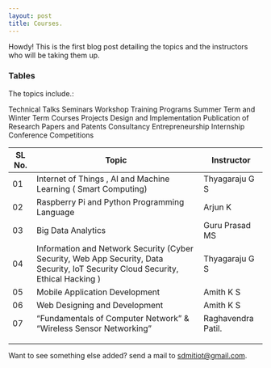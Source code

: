 ```yaml
---
layout: post
title: Courses.
---
```



<div class="message">
  Howdy! This is the first blog post detailing the topics and the instructors who will be taking them up.
</div>

### Tables

The topics include.:

<table>
  <thead>
    <tr>
      <th>SL No.</th>
      <th>Topic</th>
      <th>Instructor</th>
    </tr>
  </thead>
  <tfoot>
    <tr>
		Technical Talks
		Seminars
		Workshop 
		Training Programs
		Summer Term and Winter Term Courses 
		Projects Design and Implementation
		Publication of Research  Papers and  Patents 
		Consultancy
		Entrepreneurship 
		Internship 
		Conference 
		Competitions 
    </tr>
  </tfoot>
  <tbody>
    <tr>
      <td>01</td>
      <td>Internet of Things , AI and Machine Learning ( Smart Computing) </td>
      <td>Thyagaraju G S</td>
    </tr>
    <tr>
      <td>02</td>
      <td>Raspberry Pi and Python Programming Language</td>
      <td>Arjun K</td>
    </tr>
    <tr>
      <td>03</td>
      <td>Big Data Analytics </td>
      <td>Guru Prasad MS</td>
    </tr>
    <tr>
      <td>04</td>
      <td>Information and Network Security (Cyber Security, Web App Security, Data Security, IoT Security Cloud Security, Ethical Hacking ) </td>
      <td>Thyagaraju G S</td>
    </tr>
    <tr>
      <td>05</td>
      <td>Mobile Application Development </td>
      <td>Amith K S</td>
    </tr>
    <tr>
      <td>06</td>
      <td>Web Designing and  Development</td>
      <td>Amith K S</td>
    </tr>
    <tr>
      <td>07</td>
      <td>“Fundamentals of Computer Network” & “Wireless Sensor Networking” </td>
      <td>Raghavendra Patil.</td>
    </tr>
  </tbody>
</table>



-----

Want to see something else added? send a mail to sdmitiot@gmail.com.
